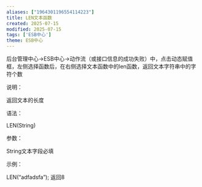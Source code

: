 ```yaml
---
aliases: ["1964301196554114223"]
title: LEN文本函数
created: 2025-07-15
modified: 2025-07-15
tags: ['ESB中心']
theme: ESB中心
---
```


后台管理中心->ESB中心->动作流（或接口信息的成功失败）中，点击动态赋值框，左侧选择函数后，在右侧选择文本函数中的len函数，返回文本字符串中的字符个数

说明：

返回文本的长度

语法：

LEN(String)

参数：

String文本字段必填

示例：

LEN(“adfadsfa”); 返回8
